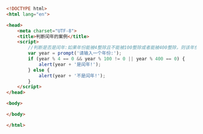 
<BlogInfo id="202" title="13.判断闰年的案例" author="白日梦想猿" pv=0 read_times=0 pre_cost_time="0分20秒" category="js学习" tag_list="['js学习']" create_time="2020.08.02 14:03:17" update_time="2020.08.02 14:10:53" />

```html
<!DOCTYPE html>
<html lang="en">

<head>
    <meta charset="UTF-8">
    <title>判断闰年的案例</title>
    <script>
        //判断是否是闰年:如果年份能被4整除且不能被100整除或者能被400整除，则该年份是闰年
        var year = prompt('请输入一个年份:');
        if (year % 4 == 0 && year % 100 != 0 || year % 400 == 0) {
            alert(year + '是闰年!');
        } else {
            alert(year + '不是闰年!');
        }
    </script>
</head>

<body>

</body>

</html>
```
